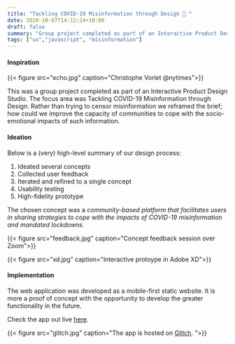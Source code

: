 ```yaml
---
title: "Tackling COVID-19 Misinformation through Design 🔎 "
date: 2020-10-07T14:12:24+10:00
draft: false
summary: "Group project completed as part of an Interactive Product Design Studio"
tags: ["ux","javascript", "misinformation"] 
---
```



#### Inspiration


{{< figure src="echo.jpg" caption="Christophe Vorlet @nytimes">}}

This was a group project completed as part of an Interactive Product Design Studio. The focus area was Tackling COVID-19 Misinformation through Design. Rather than trying to censor misinformation  we reframed the brief; how could we improve the capacity of communities to cope with the socio-emotional impacts of such information.


#### Ideation

Below is a (very) high-level summary of our design process:

1. Ideated several concepts
2. Collected user feedback
3. Iterated and refined to a single concept
4. Usability testing
5. High-fidelity prototype


The chosen concept was a *community-based platform that facilitates users in sharing strategies to cope with the impacts of COVID-19 misinformation and mandated lockdowns*. 


{{< figure src="feedback.jpg" caption="Concept feedback session over Zoom">}}


{{< figure src="xd.jpg" caption="Interactive protoype in Adobe XD">}}


#### Implementation

The web application was developed as a mobile-first static website. It is more a proof of concept with the opportunity to develop the greater functionality in the future. 

Check the app out live [here](https://community-coping-3200.glitch.me).


{{< figure src="glitch.jpg" caption="The app is hosted on [Glitch](https://glitch.com). ">}}